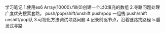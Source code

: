 学习笔记
1.使用es6 Array(10000).fill(0)创建一个以0填充的数组
2.寻路问题处理广度优先搜索套路，
  push/pop/shift/unshift
  push/pop 一组栈
  push/shift unshift/pop队
3.可视化方法调试寻路问题
4.记录前驱节点，沿着链路找路径
5.启发式寻路
